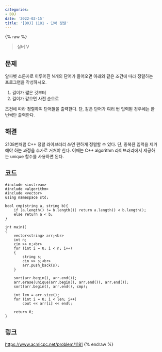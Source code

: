 ```yaml
---
categories:
- BOJ
date: '2022-02-15'
title: '[BOJ] 1181 - 단어 정렬'
---
```


{% raw %}
>실버 V

## 문제
알파벳 소문자로 이루어진 N개의 단어가 들어오면 아래와 같은 조건에 따라 정렬하는 프로그램을 작성하시오.

1.  길이가 짧은 것부터
2.  길이가 같으면 사전 순으로

조건에 따라 정렬하여 단어들을 출력한다. 단, 같은 단어가 여러 번 입력된 경우에는 한 번씩만 출력한다.

##  해결
2108번처럼 C++ 정렬 라이브러리 쓰면 편하게 정렬할 수 있다. 단, 중복된 입력을 제거해야 하는 과정을 추가로 거쳐야 한다. 이때는 C++ algorithm 라이브러리에서 제공하는 unique 함수를 사용하면 된다.

## 코드
```
#include <iostream>
#include <algorithm>
#include <vector>
using namespace std;

bool cmp(string a, string b){
	if (a.length() != b.length()) return a.length() < b.length();
	else return a < b;
}

int main()
{
	vector<string> arr;<br>
	int n;
	cin >> n;<br>
	for (int i = 0; i < n; i++)
	{
		string s;
		cin >> s;<br>
		arr.push_back(s);
	}

	sort(arr.begin(), arr.end());
	arr.erase(unique(arr.begin(), arr.end()), arr.end());
	sort(arr.begin(), arr.end(), cmp);

	int len = arr.size();
	for (int i = 0; i < len; i++)
		cout << arr[i] << endl;

	return 0;
}
```

## 링크
https://www.acmicpc.net/problem/1181
{% endraw %}